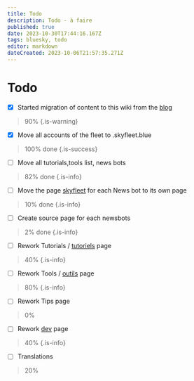 ```yaml
---
title: Todo
description: Todo - à faire
published: true
date: 2023-10-30T17:44:16.167Z
tags: bluesky, todo
editor: markdown
dateCreated: 2023-10-06T21:57:35.271Z
---
```


# Todo
- [x] Started migration of content to this wiki from the [blog](https://blog.skyfleet.blue)
> 90%
{.is-warning}

- [x] Move all accounts of the fleet to .skyfleet.blue 
> 100% done
{.is-success}

- [ ] Move all tutorials,tools list, news bots 
> 82% done
{.is-info}

- [ ] Move the page [skyfleet](/fr/skyfleet) for each News bot to its own page
> 10% done
{.is-info}

- [ ] Create source page for each newsbots
> 2% done
{.is-info}

- [ ] Rework Tutorials / [tutoriels](/fr/tutoriels) page
> 40%
{.is-info}

- [ ] Rework Tools / [outils](/fr/outils) page
> 80%
{.is-info}

- [ ] Rework Tips page
> 0%
- [ ] Rework [dev](/fr/dev) page
> 40%
{.is-info}

- [ ] Translations
> 20%

